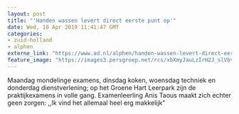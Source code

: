 ```yaml
---
layout: post
title: "'Handen wassen levert direct eerste punt op'"
date: Wed, 10 Apr 2019 11:41:47 GMT
categories: 
- zuid-holland 
- alphen 
externe_link: "https://www.ad.nl/alphen/handen-wassen-levert-direct-eerste-punt-op~aa28b2b1/"
feature_image: "https://images3.persgroep.net/rcs/xbXmyJauLzIrH2J_slVbvSB_4b4/diocontent/145174134/_fitwidth/400/?appId=21791a8992982cd8da851550a453bd7f&quality=0.7"
---
```


Maandag mondelinge examens, dinsdag koken, woensdag techniek en donderdag dienstverlening; op het Groene Hart Leerpark zijn de praktijkexamens in volle gang. Examenleerling Anis Taous maakt zich echter geen zorgen: ,,Ik vind het allemaal heel erg makkelijk"
